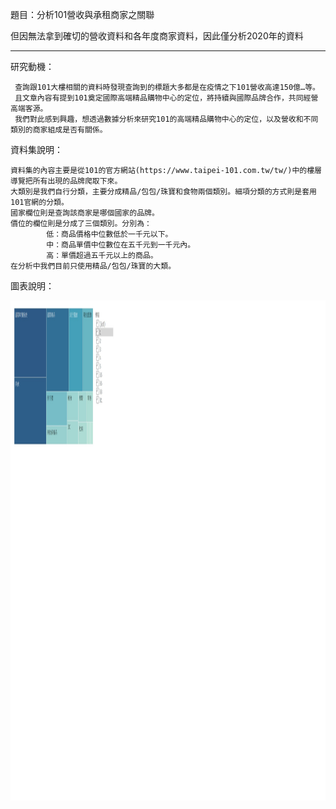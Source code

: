 題目：分析101營收與承租商家之關聯

但因無法拿到確切的營收資料和各年度商家資料，因此僅分析2020年的資料

-------------------------------------------------------------------------------------

研究動機：
	
     查詢跟101大樓相關的資料時發現查詢到的標題大多都是在疫情之下101營收高達150億…等。
     且文章內容有提到101奠定國際高端精品購物中心的定位，將持續與國際品牌合作，共同經營高端客源。
     我們對此感到興趣，想透過數據分析來研究101的高端精品購物中心的定位，以及營收和不同類別的商家組成是否有關係。

資料集說明：

	資料集的內容主要是從101的官方網站(https://www.taipei-101.com.tw/tw/)中的樓層導覽把所有出現的品牌爬取下來。
 	大類別是我們自行分類，主要分成精品/包包/珠寶和食物兩個類別。細項分類的方式則是套用101官網的分類。
  	國家欄位則是查詢該商家是哪個國家的品牌。
   	價位的欄位則是分成了三個類別。分別為：
    		低：商品價格中位數低於一千元以下。
    		中：商品單價中位數位在五千元到一千元內。
     		高：單價超過五千元以上的商品。
    在分析中我們目前只使用精品/包包/珠寶的大類。

圖表說明：

<img src="https://github.com/tank11110/young/blob/master/%E8%A6%96%E8%A6%BA%E5%8C%96/%E5%9C%96%E7%89%87/%E6%A8%93%E5%B1%A4.jpg" height='800' weight='600'>
